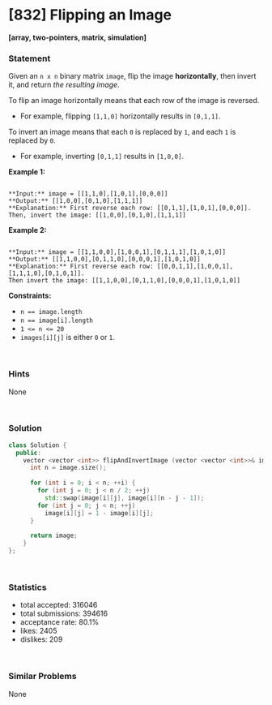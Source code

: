 # [832] Flipping an Image

**[array, two-pointers, matrix, simulation]**

### Statement

Given an `n x n` binary matrix `image`, flip the image **horizontally**, then invert it, and return *the resulting image*.

To flip an image horizontally means that each row of the image is reversed.

* For example, flipping `[1,1,0]` horizontally results in `[0,1,1]`.



To invert an image means that each `0` is replaced by `1`, and each `1` is replaced by `0`.

* For example, inverting `[0,1,1]` results in `[1,0,0]`.


**Example 1:**

```

**Input:** image = [[1,1,0],[1,0,1],[0,0,0]]
**Output:** [[1,0,0],[0,1,0],[1,1,1]]
**Explanation:** First reverse each row: [[0,1,1],[1,0,1],[0,0,0]].
Then, invert the image: [[1,0,0],[0,1,0],[1,1,1]]

```

**Example 2:**

```

**Input:** image = [[1,1,0,0],[1,0,0,1],[0,1,1,1],[1,0,1,0]]
**Output:** [[1,1,0,0],[0,1,1,0],[0,0,0,1],[1,0,1,0]]
**Explanation:** First reverse each row: [[0,0,1,1],[1,0,0,1],[1,1,1,0],[0,1,0,1]].
Then invert the image: [[1,1,0,0],[0,1,1,0],[0,0,0,1],[1,0,1,0]]

```

**Constraints:**
* `n == image.length`
* `n == image[i].length`
* `1 <= n <= 20`
* `images[i][j]` is either `0` or `1`.


<br>

### Hints

None

<br>

### Solution

```cpp
class Solution {
  public:
    vector <vector <int>> flipAndInvertImage (vector <vector <int>>& image) {
      int n = image.size();
      
      for (int i = 0; i < n; ++i) {
        for (int j = 0; j < n / 2; ++j)
          std::swap(image[i][j], image[i][n - j - 1]);
        for (int j = 0; j < n; ++j)
          image[i][j] = 1 - image[i][j];
      }
      
      return image;
    }
};
```

<br>

### Statistics

- total accepted: 316046
- total submissions: 394616
- acceptance rate: 80.1%
- likes: 2405
- dislikes: 209

<br>

### Similar Problems

None
